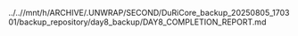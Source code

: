 ../..//mnt/h/ARCHIVE/.UNWRAP/SECOND/DuRiCore_backup_20250805_170301/backup_repository/day8_backup/DAY8_COMPLETION_REPORT.md